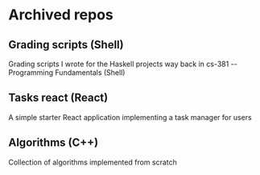 # Archived repos


## Grading scripts (Shell)

Grading scripts I wrote for the Haskell projects way back in cs-381 -- Programming Fundamentals (Shell)


## Tasks react (React)

A simple starter React application implementing a task manager for users

## Algorithms (C++)

Collection of algorithms implemented from scratch 